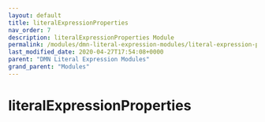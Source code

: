 ```yaml
---
layout: default
title: literalExpressionProperties 
nav_order: 7
description: literalExpressionProperties Module
permalink: /modules/dmn-literal-expression-modules/literal-expression-properties
last_modified_date: 2020-04-27T17:54:08+0000
parent: "DMN Literal Expression Modules"
grand_parent: "Modules"
---
```


# literalExpressionProperties